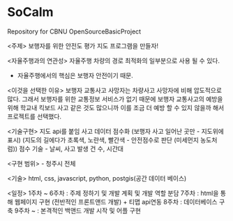 # SoCalm
Repository for CBNU OpenSourceBasicProject

<주제>
보행자를 위한 안전도 평가 지도 프로그램을 만들자!

<자율주행과의 연관성>
자율주행 차량의 경로 최적화의 일부분으로 사용 될 수 있다. 
- 자율주행에서의 핵심은 보행자 안전이기 때문.

<이것을 선택한 이유>
보행자 교통사고 사망자는 차량사고 사망자에 비해 압도적으로 많다. 그래서 보행자를 위한 교통정보 서비스가 없기 때문에 보행자 교통사고의 예방을 위해 학교내 킥보드 사고 같은 것도 많으니까 이를 조금 더 예방 할 수 있지 않을까 해서 프로젝트를 선택했다. 

<기술구현>
지도 api를 붙임
사고 데이터 점수화 (보행자 사고 일어난 곳만 - 지도위에 표시) 
(지도의 길에다가 초록색, 노란색, 빨간색 - 안전점수로 판단 (미세먼지 농도처럼))
점수 기술 - 날씨, 사고 발생 건 수, 시간대

<구현 범위> - 청주시 전체

<기술>
html, css, javascript, python, postgis(공간 데이터 베이스) 

<일정>
1주차 ~ 6주차 : 주제 정하기 및 개발 계획 및 개발 역할 분담
7주차 : html을 통해 웹페이지 구현 (전반적인 프론트앤드 개발) + 티맵 api연동
8주차 : 데이터베이스 구축
9주차 ~ : 본격적인 백앤드 개발 시작 및 어플 구현 
